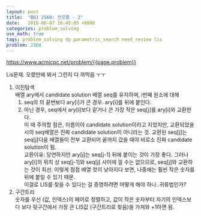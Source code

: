 ```yaml
---
layout: post
title:  "BOJ 2568: 전깃줄 - 2"
date:   2018-06-07 16:45:05 +0800
categories: problem_solving
use_math: true
tags: problem_solving dp parametric_search need_review lis
problem: 2568
---
```


<a target="_blank" href="https://www.acmicpc.net/problem/{{page.problem}}">https://www.acmicpc.net/problem/{{page.problem}}</a><br/>
  

Lis문제. 오랬만에 봐서 그런지 다 까먹음 ㅜㅜ
1. 이진탐색  
배열 ary에서 candidate solution 배열 seq를 유지하며, i번째 원소에 대해
	1. seq의 의 끝번보다 ary[i]가 큰 경우. ary[i]를 뒤에 붙인다.
	2. 아닌 경우, seq에서 ary[i]보다 같거나 큰 가장 작은 seq[j]를 ary[i]와 교환한다.  
	이 때 주의할 점은, 이름이야 candidate solution이라고 지었지만, 교환되었을 시의 seq배열은 진짜 candidate solution이 아니라는 것. 교환된 seq[j]는 seq[j]다음 배열들이 전부 교환되어 끝까지 갔을 때야 비로소 진짜 candidate solution이 됨.  
	교환이유: 당연하지만 ary[j]는 seq[j-1] 뒤에 붙이는 것이 가장 좋다. 그러나 ary[i]의 위치 상 seq[j-1]와 seq[j] 사이에 낄 수는 없으므로, seq[j]와 교환하는 것이 최선. 이렇게 점점 배열 컷이 낮아지다 보면, 나중에는 훨씬 작은 숫자를 뒤에 붙일 수 있기 때문.  
	이걸로 LIS를 찾을 수 있다는 걸 증명하려면 어떻게 해야 하나..귀류법인가?
2. 구간트리  
숫자를 우선 (값, 인덱스)의 페어로 정렬하고, 값이 작은 숫자부터 자기의 인덱스보다 보다 뒷구간에서 가장 큰 LIS값 (구간트리로 찾음)을 가져와 +1하면 됨.
